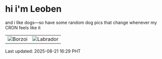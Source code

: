 # hi i'm Leoben

and i like dogs—so have some random dog pics that change whenever my CRON feels like it

|  |  |
|--------|----------|
| ![Borzoi](https://random-dog-vercel.vercel.app/api/random-borzoi?v=1755764965) | ![Labrador](https://random-dog-vercel.vercel.app/api/random-labrador?v=1755764965) |

Last updated: 2025-08-21 16:29 PHT
